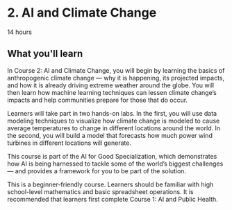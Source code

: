 # 2. AI and Climate Change

14 hours

## What you'll learn

In Course 2: AI and Climate Change, you will begin by learning the basics of anthropogenic climate change — why it is happening, its projected impacts, and how it is already driving extreme weather around the globe. You will then learn how machine learning techniques can lessen climate change’s impacts and help communities prepare for those that do occur. 

Learners will take part in two hands-on labs. In the first, you will use data modeling techniques to visualize how climate change is modeled to cause average temperatures to change in different locations around the world. In the second, you will build a model that forecasts how much power wind turbines in different locations will generate. 

This course is part of the AI for Good Specialization, which demonstrates how AI is being harnessed to tackle some of the world’s biggest challenges — and provides a framework for you to be part of the solution. 

This is a beginner-friendly course. Learners should be familiar with high school-level mathematics and basic spreadsheet operations. It is recommended that learners first complete Course 1: AI and Public Health.